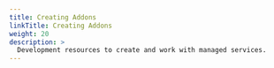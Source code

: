 ```yaml
---
title: Creating Addons
linkTitle: Creating Addons
weight: 20
description: >
  Development resources to create and work with managed services.
---
```

